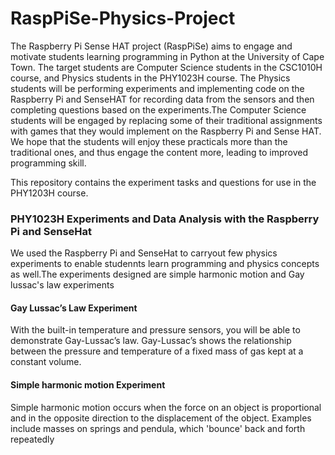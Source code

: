 # RaspPiSe-Physics-Project

The Raspberry Pi Sense HAT project (RaspPiSe) aims to engage and motivate students learning programming in Python at the University of Cape Town. The target students are Computer Science students in the CSC1010H course, and Physics students in the PHY1023H course. The Physics students will be performing experiments and implementing code on the Raspberry Pi and SenseHAT for recording data from the sensors and then completing questions based on the experiments.The Computer Science students will be engaged by replacing some of their traditional assignments with games that they would implement on the Raspberry Pi and Sense HAT. We hope that the students will enjoy these practicals more than the traditional ones, and thus engage the content more, leading to improved programming skill.

This repository contains the experiment tasks and questions for use in the PHY1203H course.

### PHY1023H Experiments and Data Analysis with the Raspberry Pi and SenseHat
We used the Raspberry Pi and SenseHat to carryout few physics experiments to enable studennts learn programming and physics concepts as well.The experiments designed are simple harmonic motion and Gay lussac's law experiments

#### Gay Lussac’s Law Experiment
With the built-in temperature and pressure sensors, you will be able to demonstrate Gay-Lussac’s law. Gay-Lussac’s shows the relationship between the pressure and temperature of a fixed mass of gas kept at a constant volume.

#### Simple harmonic motion Experiment
Simple harmonic motion occurs when the force on an object is proportional and in the opposite direction to the displacement of the object. Examples include masses on springs and pendula, which 'bounce' back and forth repeatedly
